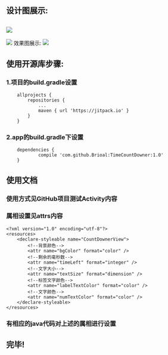 ## 设计图展示:
![](https://leanote.com/api/file/getImage?fileId=595bbe66ab64417d4b001bfb)
---
![](https://leanote.com/api/file/getImage?fileId=595bbe66ab64417d4b001bfc)
效果图展示:
![](https://leanote.com/api/file/getImage?fileId=595c796dab64413dd2000e08)

## 使用开源库步骤:
### 1.项目的build.gradle设置
```
	allprojects {
		repositories {
			...
			maven { url 'https://jitpack.io' }
		}
	}
```
### 2.app的build.gradle下设置
```
	dependencies {
	        compile 'com.github.Brioal:TimeCountDowner:1.0'
	}
```
## 使用文档
### 使用方式见GitHub项目测试Activity内容
### 属相设置见attrs内容
```
<?xml version="1.0" encoding="utf-8"?>
<resources>
    <declare-styleable name="CountDownerView">
        <!--背景颜色-->
        <attr name="bgColor" format="color" />
        <!--剩余的毫秒数-->
        <attr name="timeLeft" format="integer" />
        <!--文字大小-->
        <attr name="textSize" format="dimension" />
        <!--标签文字颜色-->
        <attr name="labelTextColor" format="color" />
        <!--文字颜色-->
        <attr name="numTextColor" format="color" />
    </declare-styleable>
</resources>
```
### 有相应的java代码对上述的属相进行设置
## 完毕!
